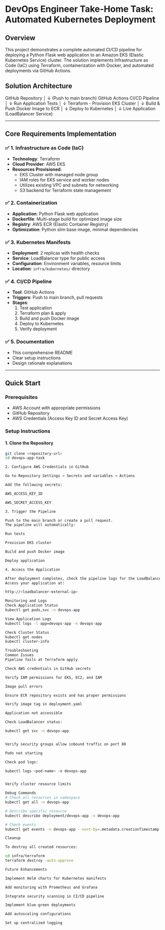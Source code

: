 # DevOps Engineer Take-Home Task: Automated Kubernetes Deployment

## Overview

This project demonstrates a complete automated CI/CD pipeline for deploying a Python Flask web application to an Amazon EKS (Elastic Kubernetes Service) cluster. The solution implements Infrastructure as Code (IaC) using Terraform, containerization with Docker, and automated deployments via GitHub Actions.

## Solution Architecture

GitHub Repository
│
↓ (Push to main branch)
GitHub Actions CI/CD Pipeline
│
↓
Run Application Tests
│
↓
Terraform - Provision EKS Cluster
│
↓
Build & Push Docker Image to ECR
│
↓
Deploy to Kubernetes
│
↓
Live Application (LoadBalancer Service)


---

## Core Requirements Implementation

### ✅ 1. Infrastructure as Code (IaC)
- **Technology**: Terraform  
- **Cloud Provider**: AWS EKS  
- **Resources Provisioned**:
  - EKS Cluster with managed node group
  - IAM roles for EKS service and worker nodes
  - Utilizes existing VPC and subnets for networking
  - S3 backend for Terraform state management

### ✅ 2. Containerization
- **Application**: Python Flask web application  
- **Dockerfile**: Multi-stage build for optimized image size  
- **Registry**: AWS ECR (Elastic Container Registry)  
- **Optimization**: Python slim base image, minimal dependencies  

### ✅ 3. Kubernetes Manifests
- **Deployment**: 2 replicas with health checks  
- **Service**: LoadBalancer type for public access  
- **Configuration**: Environment variables, resource limits  
- **Location**: `infra/kubernetes/` directory  

### ✅ 4. CI/CD Pipeline
- **Tool**: GitHub Actions  
- **Triggers**: Push to main branch, pull requests  
- **Stages**:
  1. Test application  
  2. Terraform plan & apply  
  3. Build and push Docker image  
  4. Deploy to Kubernetes  
  5. Verify deployment  

### ✅ 5. Documentation
- This comprehensive README  
- Clear setup instructions  
- Design rationale explanations  

---

## Quick Start

### Prerequisites
- AWS Account with appropriate permissions  
- GitHub Repository  
- AWS Credentials (Access Key ID and Secret Access Key)  

### Setup Instructions

#### 1. Clone the Repository
```bash
git clone <repository-url>
cd devops-app-task

2. Configure AWS Credentials in GitHub

Go to Repository Settings → Secrets and variables → Actions

Add the following secrets:

AWS_ACCESS_KEY_ID

AWS_SECRET_ACCESS_KEY

3. Trigger the Pipeline

Push to the main branch or create a pull request.
The pipeline will automatically:

Run tests

Provision EKS cluster

Build and push Docker image

Deploy application

4. Access the Application

After deployment completes, check the pipeline logs for the LoadBalancer URL.
Access your application at:

http://<loadbalancer-external-ip>

Monitoring and Logs
Check Application Status
kubectl get pods,svc -n devops-app

View Application Logs
kubectl logs -l app=devops-app -n devops-app

Check Cluster Status
kubectl get nodes
kubectl cluster-info

Troubleshooting
Common Issues
Pipeline fails at Terraform apply

Check AWS credentials in GitHub secrets

Verify IAM permissions for EKS, EC2, and IAM

Image pull errors

Ensure ECR repository exists and has proper permissions

Verify image tag in deployment.yaml

Application not accessible

Check LoadBalancer status:

kubectl get svc -n devops-app


Verify security groups allow inbound traffic on port 80

Pods not starting

Check pod logs:

kubectl logs <pod-name> -n devops-app


Verify cluster resource limits

Debug Commands
# Check all resources in namespace
kubectl get all -n devops-app

# Describe specific resource
kubectl describe deployment/devops-app -n devops-app

# Check events
kubectl get events -n devops-app --sort-by=.metadata.creationTimestamp

Cleanup

To destroy all created resources:

cd infra/terraform
terraform destroy -auto-approve

Future Enhancements

Implement Helm charts for Kubernetes manifests

Add monitoring with Prometheus and Grafana

Integrate security scanning in CI/CD pipeline

Implement blue-green deployments

Add autoscaling configurations

Set up centralized logging
